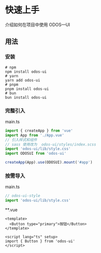 # 快速上手

介绍如何在项目中使用 ODOS—UI

## 用法

### 安装

```shell
# npm
npm install odos-ui
# yarn
yarn add odos-ui
# pnpm
pnpm install odos-ui
# bun
bun install odos-ui
```

### 完整引入

main.ts

```ts
import { createApp } from 'vue'
import App from './App.vue'
// 引入样式和组件
// sass 使用改为  odos-ui/styles/index.scss
import 'odos-ui/lib/style.css'
import ODOSUI from 'odos-ui'

createApp(App).use(ODOSUI).mount('#app')
```

### 按需导入

main.ts

```ts
// odos-ui-style
import 'odos-ui/lib/style.css'
```

\*\*.vue

```vue
<template>
  <Button type="primary">按钮</Button>
</template>

<script lang="ts" setup>
import { Button } from 'odos-ui'
</script>
```
